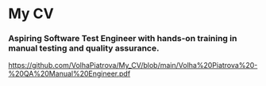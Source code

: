 # My CV
### Aspiring Software Test Engineer with hands-on training in manual testing and quality assurance.
https://github.com/VolhaPiatrova/My_CV/blob/main/Volha%20Piatrova%20-%20QA%20Manual%20Engineer.pdf
